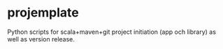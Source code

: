 projemplate
===========

Python scripts for scala+maven+git project initiation (app och library) as well as version release.
